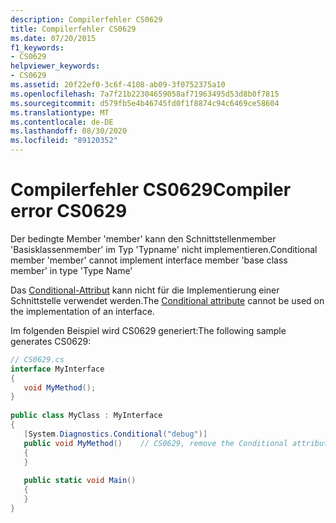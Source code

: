 ```yaml
---
description: Compilerfehler CS0629
title: Compilerfehler CS0629
ms.date: 07/20/2015
f1_keywords:
- CS0629
helpviewer_keywords:
- CS0629
ms.assetid: 20f22ef0-3c6f-4108-ab09-3f0752375a10
ms.openlocfilehash: 7a7f21b22304659058af71963495d53d8b0f7815
ms.sourcegitcommit: d579fb5e4b46745fd0f1f8874c94c6469ce58604
ms.translationtype: MT
ms.contentlocale: de-DE
ms.lasthandoff: 08/30/2020
ms.locfileid: "89120352"
---
```

# <a name="compiler-error-cs0629"></a><span data-ttu-id="8a618-103">Compilerfehler CS0629</span><span class="sxs-lookup"><span data-stu-id="8a618-103">Compiler error CS0629</span></span>

<span data-ttu-id="8a618-104">Der bedingte Member 'member' kann den Schnittstellenmember 'Basisklassenmember' im Typ 'Typname' nicht implementieren.</span><span class="sxs-lookup"><span data-stu-id="8a618-104">Conditional member 'member' cannot implement interface member 'base class member' in type 'Type Name'</span></span>  
  
<span data-ttu-id="8a618-105">Das [Conditional-Attribut](../language-reference/attributes/general.md#conditional-attribute) kann nicht für die Implementierung einer Schnittstelle verwendet werden.</span><span class="sxs-lookup"><span data-stu-id="8a618-105">The [Conditional attribute](../language-reference/attributes/general.md#conditional-attribute) cannot be used on the implementation of an interface.</span></span>  
  
<span data-ttu-id="8a618-106">Im folgenden Beispiel wird CS0629 generiert:</span><span class="sxs-lookup"><span data-stu-id="8a618-106">The following sample generates CS0629:</span></span>  
  
```csharp  
// CS0629.cs  
interface MyInterface  
{  
   void MyMethod();  
}  
  
public class MyClass : MyInterface  
{  
   [System.Diagnostics.Conditional("debug")]  
   public void MyMethod()    // CS0629, remove the Conditional attribute  
   {  
   }  
  
   public static void Main()  
   {  
   }  
}  
```
